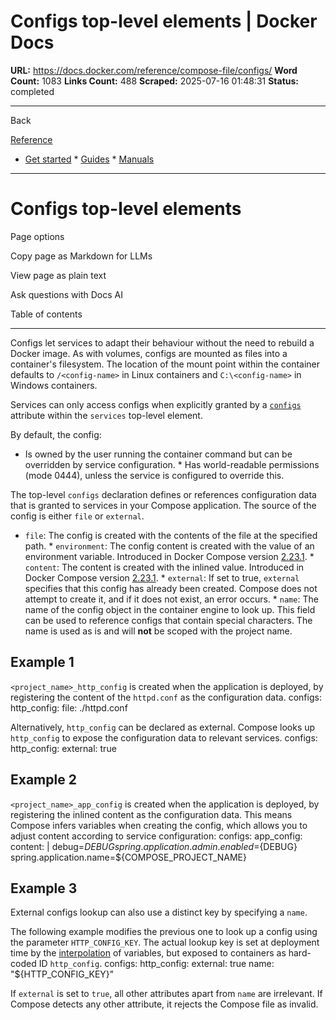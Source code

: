 # Configs top-level elements | Docker Docs

**URL:** https://docs.docker.com/reference/compose-file/configs/
**Word Count:** 1083
**Links Count:** 488
**Scraped:** 2025-07-16 01:48:31
**Status:** completed

---

Back

[Reference](https://docs.docker.com/reference/)

  * [Get started](https://docs.docker.com/get-started/)   * [Guides](https://docs.docker.com/guides/)   * [Manuals](https://docs.docker.com/manuals/)

* * *

# Configs top-level elements

Page options

Copy page as Markdown for LLMs

View page as plain text

Ask questions with Docs AI

Table of contents

* * *

Configs let services to adapt their behaviour without the need to rebuild a Docker image. As with volumes, configs are mounted as files into a container's filesystem. The location of the mount point within the container defaults to `/<config-name>` in Linux containers and `C:\<config-name>` in Windows containers.

Services can only access configs when explicitly granted by a [`configs`](https://docs.docker.com/reference/compose-file/services/#configs) attribute within the `services` top-level element.

By default, the config:

  * Is owned by the user running the container command but can be overridden by service configuration.   * Has world-readable permissions \(mode 0444\), unless the service is configured to override this.

The top-level `configs` declaration defines or references configuration data that is granted to services in your Compose application. The source of the config is either `file` or `external`.

  * `file`: The config is created with the contents of the file at the specified path.   * `environment`: The config content is created with the value of an environment variable. Introduced in Docker Compose version [2.23.1](https://docs.docker.com/compose/releases/release-notes/#2231).   * `content`: The content is created with the inlined value. Introduced in Docker Compose version [2.23.1](https://docs.docker.com/compose/releases/release-notes/#2231).   * `external`: If set to true, `external` specifies that this config has already been created. Compose does not attempt to create it, and if it does not exist, an error occurs.   * `name`: The name of the config object in the container engine to look up. This field can be used to reference configs that contain special characters. The name is used as is and will **not** be scoped with the project name.

## Example 1

`<project_name>_http_config` is created when the application is deployed, by registering the content of the `httpd.conf` as the configuration data.               configs:       http_config:         file: ./httpd.conf

Alternatively, `http_config` can be declared as external. Compose looks up `http_config` to expose the configuration data to relevant services.               configs:       http_config:         external: true

## Example 2

`<project_name>_app_config` is created when the application is deployed, by registering the inlined content as the configuration data. This means Compose infers variables when creating the config, which allows you to adjust content according to service configuration:               configs:       app_config:         content: |           debug=${DEBUG}           spring.application.admin.enabled=${DEBUG}           spring.application.name=${COMPOSE_PROJECT_NAME}

## Example 3

External configs lookup can also use a distinct key by specifying a `name`.

The following example modifies the previous one to look up a config using the parameter `HTTP_CONFIG_KEY`. The actual lookup key is set at deployment time by the [interpolation](https://docs.docker.com/reference/compose-file/interpolation/) of variables, but exposed to containers as hard-coded ID `http_config`.               configs:       http_config:         external: true         name: "${HTTP_CONFIG_KEY}"

If `external` is set to `true`, all other attributes apart from `name` are irrelevant. If Compose detects any other attribute, it rejects the Compose file as invalid.